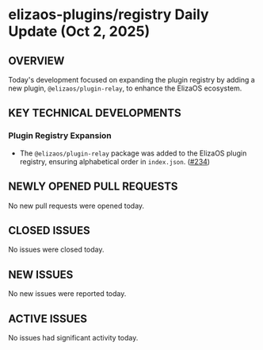 # elizaos-plugins/registry Daily Update (Oct 2, 2025)
## OVERVIEW 
Today's development focused on expanding the plugin registry by adding a new plugin, `@elizaos/plugin-relay`, to enhance the ElizaOS ecosystem.

## KEY TECHNICAL DEVELOPMENTS

### Plugin Registry Expansion
- The `@elizaos/plugin-relay` package was added to the ElizaOS plugin registry, ensuring alphabetical order in `index.json`. ([#234](https://github.com/elizaos-plugins/registry/pull/234))

## NEWLY OPENED PULL REQUESTS
No new pull requests were opened today.

## CLOSED ISSUES
No issues were closed today.

## NEW ISSUES
No new issues were reported today.

## ACTIVE ISSUES
No issues had significant activity today.